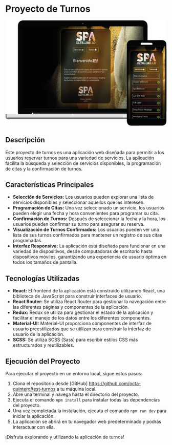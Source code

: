 # Proyecto de Turnos

![Imagen de la aplicación](./src/assets/mockup-spa.png)

## Descripción
Este proyecto de turnos es una aplicación web diseñada para permitir a los usuarios reservar turnos para una variedad de servicios. La aplicación facilita la búsqueda y selección de servicios disponibles, la programación de citas y la confirmación de turnos.

## Características Principales
- **Selección de Servicios:** Los usuarios pueden explorar una lista de servicios disponibles y seleccionar aquellos que les interesen.
- **Programación de Citas:** Una vez seleccionado un servicio, los usuarios pueden elegir una fecha y hora convenientes para programar su cita.
- **Confirmación de Turnos:** Después de seleccionar la fecha y la hora, los usuarios pueden confirmar su turno para asegurar su reserva.
- **Visualización de Turnos Confirmados:** Los usuarios pueden ver una lista de sus turnos confirmados para mantener un registro de sus citas programadas.
- **Interfaz Responsiva:** La aplicación está diseñada para funcionar en una variedad de dispositivos, desde computadoras de escritorio hasta dispositivos móviles, garantizando una experiencia de usuario óptima en todos los tamaños de pantalla.

## Tecnologías Utilizadas
- **React:** El frontend de la aplicación está construido utilizando React, una biblioteca de JavaScript para construir interfaces de usuario.
- **React Router:** Se utiliza React Router para gestionar la navegación entre las diferentes páginas y componentes de la aplicación.
- **Redux:** Redux se utiliza para gestionar el estado de la aplicación y facilitar el manejo de los datos entre los diferentes componentes.
- **Material-UI:** Material-UI proporciona componentes de interfaz de usuario preestilizados que se utilizan para construir la interfaz de usuario de la aplicación.
- **SCSS:** Se utiliza SCSS (Sass) para escribir estilos CSS más estructurados y reutilizables.

## Ejecución del Proyecto
Para ejecutar el proyecto en un entorno local, sigue estos pasos:
1. Clona el repositorio desde [GitHub] https://github.com/octa-quintero/test-turnos a tu máquina local.
2. Abre una terminal y navega hasta el directorio del proyecto.
3. Ejecuta el comando `npm install` para instalar todas las dependencias del proyecto.
4. Una vez completada la instalación, ejecuta el comando `npm run dev` para iniciar la aplicación.
5. La aplicación se abrirá en tu navegador web predeterminado y podrás interactuar con ella.

¡Disfruta explorando y utilizando la aplicación de turnos!
